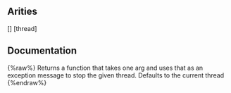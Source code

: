 ## Arities
[]
[thread]

## Documentation
{%raw%}
Returns a function that takes one arg and uses that as an exception message
  to stop the given thread.  Defaults to the current thread
{%endraw%}
